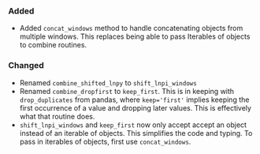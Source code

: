 <!-- markdownlint-disable MD041 -->
<!--
A new scriv changelog fragment.

Uncomment the section that is right (remove the HTML comment wrapper).
-->

<!--
### Removed

- A bullet item for the Removed category.

-->

### Added

- Added `concat_windows` method to handle concatenating objects from multiple
  windows. This replaces being able to pass Iterables of objects to combine
  routines.

### Changed

- Renamed `combine_shifted_lnpy` to `shift_lnpi_windows`
- Renamed `combine_dropfirst` to `keep_first`. This is in keeping with
  `drop_duplicates` from pandas, where `keep='first'` implies keeping the first
  occurrence of a value and dropping later values. This is effectively what that
  routine does.
- `shift_lnpi_windows` and `keep_first` now only accept accept an object instead
  of an iterable of objects. This simplifies the code and typing. To pass in
  iterables of objects, first use `concat_windows`.

<!--
### Deprecated

- A bullet item for the Deprecated category.

-->
<!--
### Fixed

- A bullet item for the Fixed category.

-->
<!--
### Security

- A bullet item for the Security category.

-->
